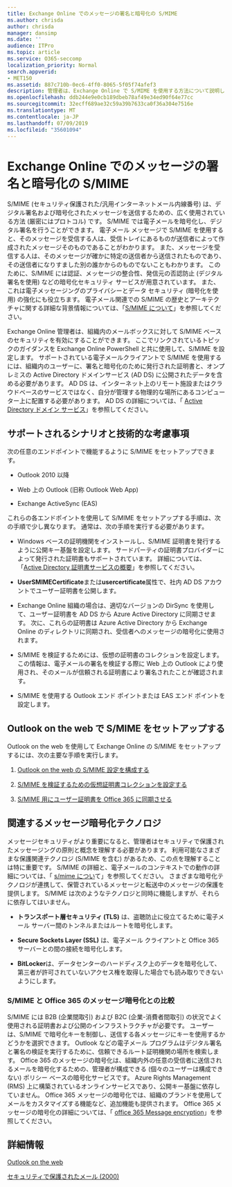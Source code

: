 ```yaml
---
title: Exchange Online でのメッセージの署名と暗号化の S/MIME
ms.author: chrisda
author: chrisda
manager: dansimp
ms.date: ''
audience: ITPro
ms.topic: article
ms.service: O365-seccomp
localization_priority: Normal
search.appverid:
- MET150
ms.assetid: 887c710b-0ec6-4ff0-8065-5f05f74afef3
description: 管理者は、Exchange Online で S/MIME を使用する方法について説明します。
ms.openlocfilehash: ddb244e9e0cb189dbeb78af49e34ed90f64e77cc
ms.sourcegitcommit: 32ecff689ae32c59a39b7633ca0f36a304e7516e
ms.translationtype: MT
ms.contentlocale: ja-JP
ms.lasthandoff: 07/09/2019
ms.locfileid: "35601094"
---
```

# <a name="smime-for-message-signing-and-encryption-in-exchange-online"></a>Exchange Online でのメッセージの署名と暗号化の S/MIME

S/MIME (セキュリティ保護された/汎用インターネットメール内線番号) は、デジタル署名および暗号化されたメッセージを送信するための、広く使用されている方法 (厳密にはプロトコル) です。 S/MIME では電子メールを暗号化し、デジタル署名を行うことができます。 電子メール メッセージで S/MIME を使用すると、そのメッセージを受信する人は、受信トレイにあるものが送信者によって作成されたメッセージそのものであることがわかります。 また、メッセージを受信する人は、そのメッセージが確かに特定の送信者から送信されたものであり、その送信者になりすました別の誰かからのものでないこともわかります。 このために、S/MIME には認証、メッセージの整合性、発信元の否認防止 (デジタル署名を使用) などの暗号化セキュリティ サービスが用意されています。 また、これは電子メッセージングのプライバシーとデータ セキュリティ (暗号化を使用) の強化にも役立ちます。 電子メール関連での S/MIME の歴史とアーキテクチャに関する詳細な背景情報については、「[S/MIME について](https://go.microsoft.com/fwlink/?LinkID=393948)」を参照してください。

Exchange Online 管理者は、組織内のメールボックスに対して S/MIME ベースのセキュリティを有効にすることができます。 ここでリンクされているトピックのガイダンスを Exchange Online PowerShell と共に使用して、S/MIME を設定します。 サポートされている電子メールクライアントで S/MIME を使用するには、組織内のユーザーに、署名と暗号化のために発行された証明書と、オンプレミスの Active Directory ドメインサービス (AD DS) に公開されたデータを含める必要があります。 AD DS は、インターネット上のリモート施設またはクラウドベースのサービスではなく、自分が管理する物理的な場所にあるコンピューター上に配置する必要があります。 AD DS の詳細については、「 [Active Directory ドメイン サービス](https://go.microsoft.com/fwlink/?LinkID=394064)」を参照してください。

## <a name="supported-scenarios-and-technical-considerations"></a>サポートされるシナリオと技術的な考慮事項

次の任意のエンドポイントで機能するように S/MIME をセットアップできます。

- Outlook 2010 以降

- Web 上の Outlook (旧称 Outlook Web App)

- Exchange ActiveSync (EAS)

これらの各エンドポイントを使用して S/MIME をセットアップする手順は、次の手順で少し異なります。 通常は、次の手順を実行する必要があります。

- Windows ベースの証明機関をインストールし、S/MIME 証明書を発行するように公開キー基盤を設定します。 サードパーティの証明書プロバイダーによって発行された証明書もサポートされています。 詳細については、「[Active Directory 証明書サービスの概要](https://technet.microsoft.com/library/hh831740.aspx)」を参照してください。

- **UserSMIMECertificate**または**usercertificate**属性で、社内 AD DS アカウントでユーザー証明書を公開します。

- Exchange Online 組織の場合は、適切なバージョンの DirSync を使用して、ユーザー証明書を AD DS から Azure Active Directory に同期させます。 次に、これらの証明書は Azure Active Directory から Exchange Online のディレクトリに同期され、受信者へのメッセージの暗号化に使用されます。

- S/MIME を検証するためには、仮想の証明書のコレクションを設定します。この情報は、電子メールの署名を検証する際に Web 上の Outlook により使用され、そのメールが信頼される証明書により署名されたことが確認されます。

- S/MIME を使用する Outlook エンド ポイントまたは EAS エンド ポイントを設定します。

## <a name="setup-smime-with-outlook-on-the-web"></a>Outlook on the web で S/MIME をセットアップする

Outlook on the web を使用して Exchange Online の S/MIME をセットアップするには、次の主要な手順を実行します。

1. [Outlook on the web の S/MIME 設定を構成する](configure-s-mime-settings-for-outlook-web-app.md)

2. [S/MIME を検証するための仮想証明書コレクションを設定する](set-up-virtual-certificate-collection-to-validate-s-mime.md)

3. [S/MIME 用にユーザー証明書を Office 365 に同期させる](sync-user-certificates-to-office-365-for-s-mime.md)

## <a name="related-message-encryption-technologies"></a>関連するメッセージ暗号化テクノロジ

メッセージセキュリティがより重要になると、管理者はセキュリティで保護されたメッセージングの原則と概念を理解する必要があります。 利用可能なさまざまな保護関連テクノロジ (S/MIME を含む) があるため、この点を理解することは特に重要です。 S/MIME の詳細と、電子メールのコンテキストでの動作の詳細については、「 [s/mime につい](https://go.microsoft.com/fwlink/?LinkID=393948)て」を参照してください。 さまざまな暗号化テクノロジが連携して、保管されているメッセージと転送中のメッセージの保護を提供します。 S/MIME は次のようなテクノロジと同時に機能しますが、それらに依存してはいません。

- **トランスポート層セキュリティ (TLS)** は、盗聴防止に役立てるために電子メール サーバー間のトンネルまたはルートを暗号化します。

- **Secure Sockets Layer (SSL)** は、電子メール クライアントと Office 365 サーバーとの間の接続を暗号化します。

- **BitLocker**は、データセンターのハードディスク上のデータを暗号化して、第三者が許可されていないアクセス権を取得した場合でも読み取りできないようにします。

### <a name="smime-compared-with-office-365-message-encryption"></a>S/MIME と Office 365 のメッセージ暗号化との比較

S/MIME には B2B (企業間取引) および B2C (企業-消費者間取引) の状況でよく使用される証明書および公開のインフラストラクチャが必要です。 ユーザーは、S/MIME で暗号化キーを制御し、送信する各メッセージにキーを使用するかどうかを選択できます。 Outlook などの電子メール プログラムはデジタル署名と署名の検証を実行するために、信頼できるルート証明機関の場所を検索します。 Office 365 のメッセージの暗号化は、組織内外の任意の受信者に送信されるメールを暗号化するための、管理者が構成できる (個々のユーザーは構成できない) ポリシー ベースの暗号化サービスです。 Azure Rights Management (RMS) 上に構築されているオンラインサービスであり、公開キー基盤に依存していません。 Office 365 メッセージの暗号化では、組織のブランドを使用してメールをカスタマイズする機能など、追加機能も提供されます。 Office 365 メッセージの暗号化の詳細については、「 [office 365 Message encryption](https://go.microsoft.com/fwlink/?LinkID=392525)」を参照してください。

## <a name="more-information"></a>詳細情報

[Outlook on the web](http://technet.microsoft.com/library/3814b665-01e8-4881-9a44-163f14789ee4.aspx)

[セキュリティで保護されたメール (2000)](https://technet.microsoft.com/en-us/library/cc962043.aspx)
